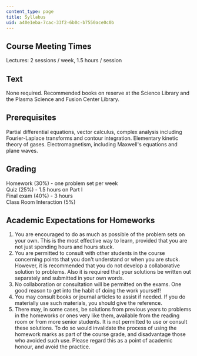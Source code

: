 ```yaml
---
content_type: page
title: Syllabus
uid: a40e1eba-7cac-33f2-6b0c-b7550ace0c0b
---
```


Course Meeting Times
--------------------

Lectures: 2 sessions / week, 1.5 hours / session

Text
----

None required. Recommended books on reserve at the Science Library and the Plasma Science and Fusion Center Library.

Prerequisites
-------------

Partial differential equations, vector calculus, complex analysis including Fourier-Laplace transforms and contour integration. Elementary kinetic theory of gases. Electromagnetism, including Maxwell's equations and plane waves.

Grading
-------

Homework (30%) - one problem set per week  
Quiz (25%) - 1.5 hours on Part I  
Final exam (40%) - 3 hours  
Class Room Interaction (5%)

Academic Expectations for Homeworks
-----------------------------------

1.  You are encouraged to do as much as possible of the problem sets on your own. This is the most effective way to learn, provided that you are not just spending hours and hours stuck.
2.  You are permitted to consult with other students in the course concerning points that you don't understand or when you are stuck. However, it is recommended that you do not develop a collaborative solution to problems. Also it is required that your solutions be written out separately and submitted in your own words.
3.  No collaboration or consultation will be permitted on the exams. One good reason to get into the habit of doing the work yourself!
4.  You may consult books or journal articles to assist if needed. If you do materially use such materials, you should give the reference.
5.  There may, in some cases, be solutions from previous years to problems in the homeworks or ones very like them, available from the reading room or from more senior students. It is not permitted to use or consult these solutions. To do so would invalidate the process of using the homework marks as part of the course grade, and disadvantage those who avoided such use. Please regard this as a point of academic honour, and avoid the practice.